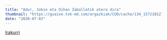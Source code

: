 ```yaml
---
title: "Adur, Jokin eta Oihan Zaballatik atera dira"
thumbnail: "https://guaixe.tok-md.com/argazkiak/CUD/cache/134_1572101276_tokikom_735x413.jpg"
date: "2020-07-03"
---
```

[Irakurri](https://guaixe.eus/altsasu/1593766262821-adur-jokin-eta-oihan-zaballatik-atera-dira)
